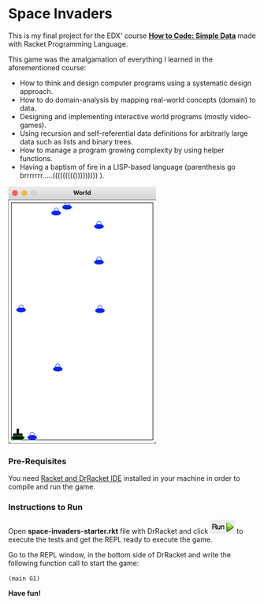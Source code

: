 # Space Invaders

This is my final project for the EDX' course **[How to Code: Simple Data](https://www.edx.org/course/how-to-code-simple-data)** made with Racket Programming Language.

This game was the amalgamation of everything I learned in the aforementioned course:

- How to think and design computer programs using a systematic design approach.
- How to do domain-analysis by mapping real-world concepts (domain) to data.
- Designing and implementing interactive world programs (mostly video-games).
- Using recursion and self-referential data definitions for arbitrarly large data such as lists and binary trees.
- How to manage a program growing complexity by using helper functions.
- Having a baptism of fire in a LISP-based language (parenthesis go brrrrrrr.....((((((((())))))))) ).

<img src="screenshots/screenshot-1.png" alt="screenshot-1" style="width:300px;" />

### Pre-Requisites

You need [Racket and DrRacket IDE](https://download.racket-lang.org/) installed in your machine in order to compile and run the game.

### Instructions to Run

Open **space-invaders-starter.rkt** file with DrRacket and click <img src="run.png" alt="run" style="width:50px;" /> to execute the tests and get the REPL ready to execute the game.

Go to the REPL window, in the bottom side of DrRacket and write the following function call to start the game:

```racket
(main G1)
```

**Have fun!**


